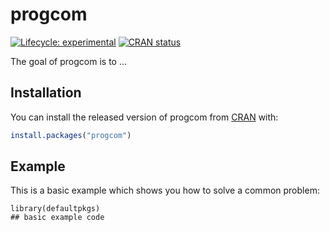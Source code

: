 # progcom

<!-- badges: start -->
[![Lifecycle: experimental](https://img.shields.io/badge/lifecycle-experimental-orange.svg)](https://www.tidyverse.org/lifecycle/#experimental)
[![CRAN status](https://www.r-pkg.org/badges/version/defaultpkgs)](https://CRAN.R-project.org/package=progcom)
<!-- badges: end -->

The goal of progcom is to ...

## Installation

You can install the released version of progcom from [CRAN](https://CRAN.R-project.org) with:

``` r
install.packages("progcom")
```

## Example

This is a basic example which shows you how to solve a common problem:

```{r example}
library(defaultpkgs)
## basic example code
```
